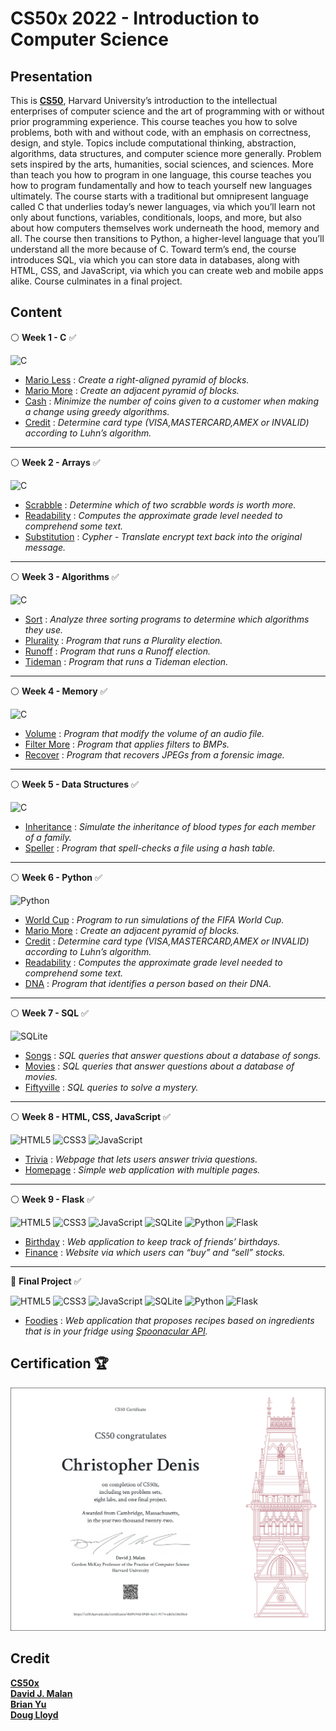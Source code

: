 # CS50x 2022 - Introduction to Computer Science

## Presentation

This is **[CS50](https://pll.harvard.edu/course/cs50-introduction-computer-science?delta=0)**, Harvard University’s introduction to the intellectual enterprises of computer science and the art of programming with or without prior programming experience. This course teaches you how to solve problems, both with and without code, with an emphasis on correctness, design, and style. Topics include computational thinking, abstraction, algorithms, data structures, and computer science more generally. Problem sets inspired by the arts, humanities, social sciences, and sciences. More than teach you how to program in one language, this course teaches you how to program fundamentally and how to teach yourself new languages ultimately. The course starts with a traditional but omnipresent language called C that underlies today’s newer languages, via which you’ll learn not only about functions, variables, conditionals, loops, and more, but also about how computers themselves work underneath the hood, memory and all. The course then transitions to Python, a higher-level language that you’ll understand all the more because of C. Toward term’s end, the course introduces SQL, via which you can store data in databases, along with HTML, CSS, and JavaScript, via which you can create web and mobile apps alike. Course culminates in a final project.

## Content

:white_circle: **Week 1 - C** :white_check_mark:

![C](https://img.shields.io/badge/c-%2300599C.svg?style=for-the-badge&logo=c&logoColor=white)
- [Mario Less](https://github.com/odakris/CS50x_2022_Harvard/blob/main/Week%201%20-%20C%20/mario-less/mario-less.c) : _Create a right-aligned pyramid of blocks._
- [Mario More](https://github.com/odakris/CS50x_2022_Harvard/blob/main/Week%201%20-%20C%20/mario-more/mario-more.c) : _Create an adjacent pyramid of blocks._
- [Cash](https://github.com/odakris/CS50x_2022_Harvard/blob/main/Week%201%20-%20C%20/cash/cash.c) : _Minimize the number of coins given to a customer when making a change using greedy algorithms._
- [Credit](https://github.com/odakris/CS50x_2022_Harvard/blob/main/Week%201%20-%20C%20/credit/credit.c) : _Determine card type (VISA,MASTERCARD,AMEX or INVALID) according to Luhn’s algorithm._

<hr>

:white_circle:  **Week 2 - Arrays** :white_check_mark:

![C](https://img.shields.io/badge/c-%2300599C.svg?style=for-the-badge&logo=c&logoColor=white)
- [Scrabble](https://github.com/odakris/CS50x_2022_Harvard/blob/main/Week%202%20-%20Arrays/scrabble/scrabble.c) : _Determine which of two scrabble words is worth more._
- [Readability](https://github.com/odakris/CS50x_2022_Harvard/blob/main/Week%202%20-%20Arrays/readability/readability.c) : _Computes the approximate grade level needed to comprehend some text._
- [Substitution](https://github.com/odakris/CS50x_2022_Harvard/blob/main/Week%202%20-%20Arrays/substitution/substitution.c) : _Cypher - Translate encrypt text back into the original message._

<hr>

:white_circle:  **Week 3 - Algorithms** :white_check_mark:

![C](https://img.shields.io/badge/c-%2300599C.svg?style=for-the-badge&logo=c&logoColor=white)
- [Sort](https://github.com/odakris/CS50x_2022_Harvard/blob/main/Week%203%20-%20Algorithms/sort/answers.txt) : _Analyze three sorting programs to determine which algorithms they use._
- [Plurality](https://github.com/odakris/CS50x_2022_Harvard/blob/main/Week%203%20-%20Algorithms/plurality/plurality.c) : _Program that runs a Plurality election._
- [Runoff](https://github.com/odakris/CS50x_2022_Harvard/blob/main/Week%203%20-%20Algorithms/runoff/runoff.c) : _Program that runs a Runoff election._
- [Tideman](https://github.com/odakris/CS50x_2022_Harvard/blob/main/Week%203%20-%20Algorithms/tideman/tideman.c) : _Program that runs a Tideman election._

<hr>

:white_circle:  **Week 4 - Memory** :white_check_mark:

![C](https://img.shields.io/badge/c-%2300599C.svg?style=for-the-badge&logo=c&logoColor=white)
- [Volume](https://github.com/odakris/CS50x_2022_Harvard/blob/main/Week%204%20-%20Memory/volume/volume.c) : _Program that modify the volume of an audio file._
- [Filter More](https://github.com/odakris/CS50x_2022_Harvard/blob/main/Week%204%20-%20Memory/filter-more/filter.c) : _Program that applies filters to BMPs._
- [Recover](https://github.com/odakris/CS50x_2022_Harvard/blob/main/Week%204%20-%20Memory/recover/recover.c) : _Program that recovers JPEGs from a forensic image._

<hr>

:white_circle:  **Week 5 - Data Structures** :white_check_mark:

![C](https://img.shields.io/badge/c-%2300599C.svg?style=for-the-badge&logo=c&logoColor=white)
- [Inheritance](https://github.com/odakris/CS50x_2022_Harvard/blob/main/Week%205%20-%20Data%20Structures/inheritance/inheritance.c) : _Simulate the inheritance of blood types for each member of a family._
- [Speller](https://github.com/odakris/CS50x_2022_Harvard/blob/main/Week%205%20-%20Data%20Structures/speller/speller.c) : _Program that spell-checks a file using a hash table._

<hr>

:white_circle:  **Week 6 - Python** :white_check_mark:

![Python](https://img.shields.io/badge/python-3670A0?style=for-the-badge&logo=python&logoColor=ffdd54)
- [World Cup](https://github.com/odakris/CS50x_2022_Harvard/blob/main/Week%206%20-%20Python/world-cup/tournament.py) : _Program to run simulations of the FIFA World Cup._
- [Mario More](https://github.com/odakris/CS50x_2022_Harvard/blob/main/Week%206%20-%20Python/sentimental-mario-more/mario.py) : _Create an adjacent pyramid of blocks._
- [Credit](https://github.com/odakris/CS50x_2022_Harvard/blob/main/Week%206%20-%20Python/sentimental-credit/credit.py) : _Determine card type (VISA,MASTERCARD,AMEX or INVALID) according to Luhn’s algorithm._
- [Readability](https://github.com/odakris/CS50x_2022_Harvard/blob/main/Week%206%20-%20Python/sentimental-readability/readability.py) : _Computes the approximate grade level needed to comprehend some text._
- [DNA](https://github.com/odakris/CS50x_2022_Harvard/blob/main/Week%206%20-%20Python/dna/dna.py) : _Program that identifies a person based on their DNA._

<hr>

:white_circle:  **Week 7 - SQL** :white_check_mark:

![SQLite](https://img.shields.io/badge/sqlite-%2307405e.svg?style=for-the-badge&logo=sqlite&logoColor=white)
- [Songs](https://github.com/odakris/CS50x_2022_Harvard/tree/main/Week%207%20-%20SQL/songs) : _SQL queries that answer questions about a database of songs._
- [Movies](https://github.com/odakris/CS50x_2022_Harvard/tree/main/Week%207%20-%20SQL/movies) : _SQL queries that answer questions about a database of movies._
- [Fiftyville](https://github.com/odakris/CS50x_2022_Harvard/blob/main/Week%207%20-%20SQL/fiftyville/log.sql) : _SQL queries to solve a mystery._

<hr>

:white_circle:  **Week 8 - HTML, CSS, JavaScript** :white_check_mark:

![HTML5](https://img.shields.io/badge/html5-%23E34F26.svg?style=for-the-badge&logo=html5&logoColor=white)
![CSS3](https://img.shields.io/badge/css3-%231572B6.svg?style=for-the-badge&logo=css3&logoColor=white)
![JavaScript](https://img.shields.io/badge/javascript-%23323330.svg?style=for-the-badge&logo=javascript&logoColor=%23F7DF1E)
- [Trivia](https://github.com/odakris/CS50x_2022_Harvard/blob/main/Week%208%20-%20HTML%2C%20CSS%2C%20JavaScript/trivia/index.html) : _Webpage that lets users answer trivia questions._
- [Homepage](https://github.com/odakris/CS50x_2022_Harvard/tree/main/Week%208%20-%20HTML%2C%20CSS%2C%20JavaScript/homepage) : _Simple web application with multiple pages._

<hr>

:white_circle:  **Week 9 - Flask** :white_check_mark:

![HTML5](https://img.shields.io/badge/html5-%23E34F26.svg?style=for-the-badge&logo=html5&logoColor=white)
![CSS3](https://img.shields.io/badge/css3-%231572B6.svg?style=for-the-badge&logo=css3&logoColor=white)
![JavaScript](https://img.shields.io/badge/javascript-%23323330.svg?style=for-the-badge&logo=javascript&logoColor=%23F7DF1E)
![SQLite](https://img.shields.io/badge/sqlite-%2307405e.svg?style=for-the-badge&logo=sqlite&logoColor=white)
![Python](https://img.shields.io/badge/python-3670A0?style=for-the-badge&logo=python&logoColor=ffdd54)
![Flask](https://img.shields.io/badge/flask-%23000.svg?style=for-the-badge&logo=flask&logoColor=white)
- [Birthday](https://github.com/odakris/CS50x_2022_Harvard/blob/main/Week%209%20-%20Flask/birthday/app.py) : _Web application to keep track of friends’ birthdays._
- [Finance](https://github.com/odakris/CS50x_2022_Harvard/blob/main/Week%209%20-%20Flask/finance/app.py) : _Website via which users can “buy” and “sell” stocks._

<hr>

🌟  **Final Project** :white_check_mark:

![HTML5](https://img.shields.io/badge/html5-%23E34F26.svg?style=for-the-badge&logo=html5&logoColor=white)
![CSS3](https://img.shields.io/badge/css3-%231572B6.svg?style=for-the-badge&logo=css3&logoColor=white)
![JavaScript](https://img.shields.io/badge/javascript-%23323330.svg?style=for-the-badge&logo=javascript&logoColor=%23F7DF1E)
![SQLite](https://img.shields.io/badge/sqlite-%2307405e.svg?style=for-the-badge&logo=sqlite&logoColor=white)
![Python](https://img.shields.io/badge/python-3670A0?style=for-the-badge&logo=python&logoColor=ffdd54)
![Flask](https://img.shields.io/badge/flask-%23000.svg?style=for-the-badge&logo=flask&logoColor=white)
- [Foodies](https://github.com/odakris/CS50x_2022_Harvard/tree/main/FINAL_PROJECT/project) : _Web application that proposes recipes based on ingredients that is in your fridge using [Spoonacular API](https://spoonacular.com/food-api)._

## Certification 🏆 

<p align="center">
 <img src="./CS50x_certificate.png">
</p>


## Credit

**[CS50x](https://pll.harvard.edu/course/cs50-introduction-computer-science?delta=0)**<br>
**[David J. Malan](https://cs.harvard.edu/malan/)**<br>
**[Brian Yu](https://brianyu.me/)**<br>
**[Doug Lloyd](https://hls.harvard.edu/doug-lloyd/)**<br>


